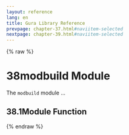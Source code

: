 ```yaml
---
layout: reference
lang: en
title: Gura Library Reference
prevpage: chapter-37.html#naviitem-selected
nextpage: chapter-39.html#naviitem-selected
---
```

{% raw %}
<h1><span class="caption-index-1">38</span>modbuild Module</h1>
<p>
The <code class="highlighter-rouge">modbuild</code> module ...
</p>
<h2><span class="caption-index-2">38.1</span><a name="anchor-38-1"></a>Module Function</h2>
{% endraw %}
